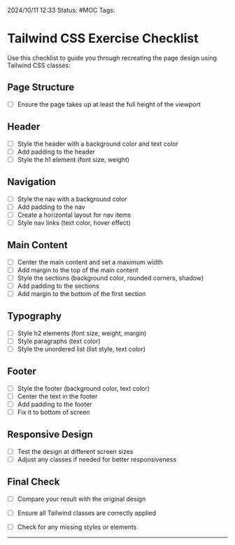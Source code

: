 2024/10/11 12:33
Status: #MOC
Tags:

# Tailwind CSS Exercise Checklist

Use this checklist to guide you through recreating the page design using Tailwind CSS classes:

## Page Structure
- [ ] Ensure the page takes up at least the full height of the viewport

## Header
- [ ] Style the header with a background color and text color
- [ ] Add padding to the header
- [ ] Style the h1 element (font size, weight)

## Navigation
- [ ] Style the nav with a background color
- [ ] Add padding to the nav
- [ ] Create a horizontal layout for nav items
- [ ] Style nav links (text color, hover effect)

## Main Content
- [ ] Center the main content and set a maximum width
- [ ] Add margin to the top of the main content
- [ ] Style the sections (background color, rounded corners, shadow)
- [ ] Add padding to the sections
- [ ] Add margin to the bottom of the first section

## Typography
- [ ] Style h2 elements (font size, weight, margin)
- [ ] Style paragraphs (text color)
- [ ] Style the unordered list (list style, text color)

## Footer
- [ ] Style the footer (background color, text color)
- [ ] Center the text in the footer
- [ ] Add padding to the footer
- [ ] Fix it to bottom of screen

## Responsive Design
- [ ] Test the design at different screen sizes
- [ ] Adjust any classes if needed for better responsiveness

## Final Check
- [ ] Compare your result with the original design
- [ ] Ensure all Tailwind classes are correctly applied
- [ ] Check for any missing styles or elements





---
